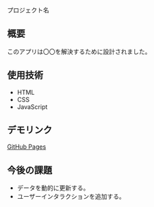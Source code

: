  プロジェクト名
## 概要
このアプリは〇〇を解決するために設計されました。

## 使用技術
- HTML
- CSS
- JavaScript

## デモリンク
[GitHub Pages](https://1drv.ms/u/c/8fc640b42b6ddb13/EYjW21VDNcFHshAODPI3z8gByBR4xebMePp04yd1vYY58w?e=dZnbbL)

## 今後の課題
- データを動的に更新する。
- ユーザーインタラクションを追加する。



